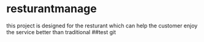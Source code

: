 # resturantmanage
this project is designed for the resturant which can help the customer enjoy the service better than traditional
##test git